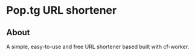 # Pop.tg URL shortener

## About <a name = "about"></a>

A simple, easy-to-use and free URL shortener based built with cf-worker.

